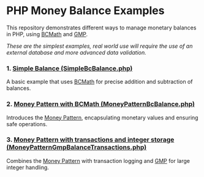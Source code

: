 # PHP Money Balance Examples

This repository demonstrates different ways to manage monetary balances in PHP, using [BCMath](https://www.php.net/manual/en/book.bc.php) and [GMP](https://www.php.net/manual/ru/book.gmp.php).

_These are the simplest examples, real world use will require the use of an external database and more advanced data validation._

### 1. [Simple Balance (SimpleBcBalance.php)](https://github.com/NotBadCode/PHPMoneyBalanceExamples/blob/master/SimpleBcBalance.php)
A basic example that uses [BCMath](https://www.php.net/manual/en/book.bc.php) for precise addition and subtraction of balances.

### 2. [Money Pattern with BCMath (MoneyPatternBcBalance.php)](https://github.com/NotBadCode/PHPMoneyBalanceExamples/blob/master/MoneyPatternBcBalance.php)
Introduces the [Money Pattern](https://verraes.net/2011/04/fowler-money-pattern-in-php/), encapsulating monetary values and ensuring safe operations.

### 3. [Money Pattern with transactions and integer storage (MoneyPatternGmpBalanceTransactions.php)](https://github.com/NotBadCode/PHPMoneyBalanceExamples/blob/master/MoneyPatternGmpBalanceTransactions.php)
Combines the [Money Pattern](https://verraes.net/2011/04/fowler-money-pattern-in-php/) with transaction logging and [GMP](https://www.php.net/manual/ru/book.gmp.php) for large integer handling.
